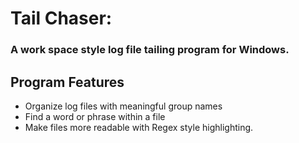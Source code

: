 # Tail Chaser:
### A work space style log file tailing program for Windows.

## Program Features


- Organize log files with meaningful group names
- Find a word or phrase within a file
- Make files more readable with Regex style highlighting.